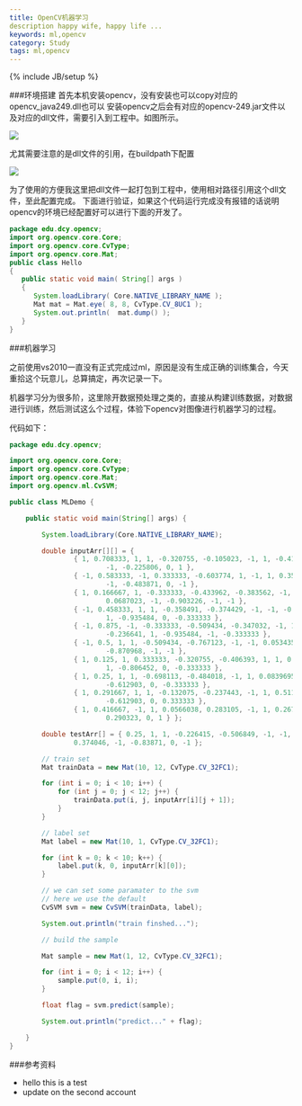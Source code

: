 ```yaml
---
title: OpenCV机器学习
description happy wife, happy life ...
keywords: ml,opencv
category: Study
tags: ml,opencv
---
```



{% include JB/setup %}

###环境搭建
首先本机安装opencv，没有安装也可以copy对应的opencv_java249.dll也可以
安装opencv之后会有对应的opencv-249.jar文件以及对应的dll文件，需要引入到工程中。如图所示。

![](http://needpp.qiniudn.com/2014/12/28/4ceb8482-8e60-11e4-a385-f23c9156bf7b.png)


尤其需要注意的是dll文件的引用，在buildpath下配置

![](http://needpp.qiniudn.com/2014/12/28/4d2c1c4a-8e60-11e4-a385-f23c9156bf7b.png)


为了使用的方便我这里把dll文件一起打包到工程中，使用相对路径引用这个dll文件，至此配置完成。
下面进行验证，如果这个代码运行完成没有报错的话说明opencv的环境已经配置好可以进行下面的开发了。

```java
package edu.dcy.opencv;
import org.opencv.core.Core;
import org.opencv.core.CvType;
import org.opencv.core.Mat;
public class Hello
{
   public static void main( String[] args )
   {
      System.loadLibrary( Core.NATIVE_LIBRARY_NAME );
      Mat mat = Mat.eye( 8, 8, CvType.CV_8UC1 );
      System.out.println(  mat.dump() );
   }
}
```

###机器学习

之前使用vs2010一直没有正式完成过ml，原因是没有生成正确的训练集合，今天重拾这个玩意儿，总算搞定，再次记录一下。

机器学习分为很多阶，这里除开数据预处理之类的，直接从构建训练数据，对数据进行训练，然后测试这么个过程，体验下opencv对图像进行机器学习的过程。

代码如下：

```java
package edu.dcy.opencv;

import org.opencv.core.Core;
import org.opencv.core.CvType;
import org.opencv.core.Mat;
import org.opencv.ml.CvSVM;

public class MLDemo {

	public static void main(String[] args) {

		System.loadLibrary(Core.NATIVE_LIBRARY_NAME);

		double inputArr[][] = {
				{ 1, 0.708333, 1, 1, -0.320755, -0.105023, -1, 1, -0.419847,
						-1, -0.225806, 0, 1 },
				{ -1, 0.583333, -1, 0.333333, -0.603774, 1, -1, 1, 0.358779,
						-1, -0.483871, 0, -1 },
				{ 1, 0.166667, 1, -0.333333, -0.433962, -0.383562, -1, -1,
						0.0687023, -1, -0.903226, -1, -1 },
				{ -1, 0.458333, 1, 1, -0.358491, -0.374429, -1, -1, -0.480916,
						1, -0.935484, 0, -0.333333 },
				{ -1, 0.875, -1, -0.333333, -0.509434, -0.347032, -1, 1,
						-0.236641, 1, -0.935484, -1, -0.333333 },
				{ -1, 0.5, 1, 1, -0.509434, -0.767123, -1, -1, 0.0534351, -1,
						-0.870968, -1, -1 },
				{ 1, 0.125, 1, 0.333333, -0.320755, -0.406393, 1, 1, 0.0839695,
						1, -0.806452, 0, -0.333333 },
				{ 1, 0.25, 1, 1, -0.698113, -0.484018, -1, 1, 0.0839695, 1,
						-0.612903, 0, -0.333333 },
				{ 1, 0.291667, 1, 1, -0.132075, -0.237443, -1, 1, 0.51145, -1,
						-0.612903, 0, 0.333333 },
				{ 1, 0.416667, -1, 1, 0.0566038, 0.283105, -1, 1, 0.267176, -1,
						0.290323, 0, 1 } };

		double testArr[] = { 0.25, 1, 1, -0.226415, -0.506849, -1, -1,
				0.374046, -1, -0.83871, 0, -1 };

		// train set
		Mat trainData = new Mat(10, 12, CvType.CV_32FC1);

		for (int i = 0; i < 10; i++) {
			for (int j = 0; j < 12; j++) {
				trainData.put(i, j, inputArr[i][j + 1]);
			}
		}

		// label set
		Mat label = new Mat(10, 1, CvType.CV_32FC1);

		for (int k = 0; k < 10; k++) {
			label.put(k, 0, inputArr[k][0]);
		}

		// we can set some paramater to the svm
		// here we use the default
		CvSVM svm = new CvSVM(trainData, label);

		System.out.println("train finshed...");

		// build the sample

		Mat sample = new Mat(1, 12, CvType.CV_32FC1);

		for (int i = 0; i < 12; i++) {
			sample.put(0, i, i);
		}

		float flag = svm.predict(sample);

		System.out.println("predict..." + flag);

	}
}
```


###参考资料
- hello this is a test 
- update on the second account

